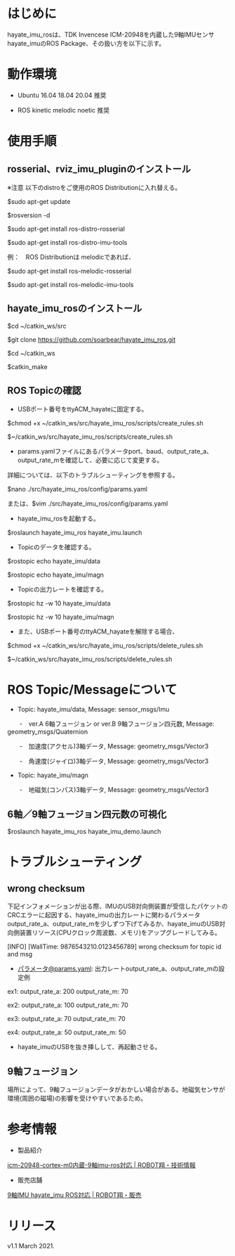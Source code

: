 # はじめに

hayate_imu_rosは、TDK Invencese ICM-20948を内蔵した9軸IMUセンサ hayate_imuのROS Package、その扱い方を以下に示す。

# 動作環境

- Ubuntu 16.04 18.04 20.04 推奨

- ROS kinetic melodic noetic 推奨

# 使用手順

## rosserial、rviz_imu_pluginのインストール

※注意 以下のdistroをご使用のROS Distributionに入れ替える。

$sudo apt-get update

$rosversion -d

$sudo apt-get install ros-distro-rosserial

$sudo apt-get install ros-distro-imu-tools
  
例：　ROS Distributionは melodicであれば、

$sudo apt-get install ros-melodic-rosserial

$sudo apt-get install ros-melodic-imu-tools

## hayate_imu_rosのインストール

$cd ~/catkin_ws/src

$git clone https://github.com/soarbear/hayate_imu_ros.git

$cd ~/catkin_ws

$catkin_make

## ROS Topicの確認

- USBポート番号をttyACM_hayateに固定する。

$chmod +x ~/catkin_ws/src/hayate_imu_ros/scripts/create_rules.sh

$~/catkin_ws/src/hayate_imu_ros/scripts/create_rules.sh

- params.yamlファイルにあるパラメータport、baud、output_rate_a、output_rate_mを確認して、必要に応じて変更する。

詳細については、以下のトラブルシューティングを参照する。

$nano ./src/hayate_imu_ros/config/params.yaml

または、$vim ./src/hayate_imu_ros/config/params.yaml

- hayate_imu_rosを起動する。

$roslaunch hayate_imu_ros hayate_imu.launch

- Topicのデータを確認する。

$rostopic echo hayate_imu/data

$rostopic echo hayate_imu/magn

- Topicの出力レートを確認する。

$rostopic hz -w 10 hayate_imu/data

$rostopic hz -w 10 hayate_imu/magn

- また、USBポート番号のttyACM_hayateを解除する場合、

$chmod +x ~/catkin_ws/src/hayate_imu_ros/scripts/delete_rules.sh

$~/catkin_ws/src/hayate_imu_ros/scripts/delete_rules.sh

# ROS Topic/Messageについて

- Topic: hayate_imu/data, Message: sensor_msgs/Imu 

　　-　ver.A 6軸フュージョン or ver.B 9軸フュージョン四元数, Message: geometry_msgs/Quaternion

　　-　加速度(アクセル)3軸データ, Message: geometry_msgs/Vector3

　　-　角速度(ジャイロ)3軸データ, Message: geometry_msgs/Vector3

- Topic: hayate_imu/magn

　　-　地磁気(コンパス)3軸データ, Message: geometry_msgs/Vector3
　　
## 6軸／9軸フュージョン四元数の可視化

$roslaunch hayate_imu_ros hayate_imu_demo.launch

# トラブルシューティング

## wrong checksum

下記インフォメーションが出る際、IMUのUSB対向側装置が受信したパケットのCRCエラーに起因する、hayate_imuの出力レートに関わるパラメータoutput_rate_a、output_rate_mを少しずつ下げてみるか、hayate_imuのUSB対向側装置リソース(CPUクロック周波数、メモリ)をアップグレードしてみる。

[INFO] [WallTime: 9876543210.0123456789] wrong checksum for topic id and msg

- パラメータ@params.yaml: 出力レートoutput_rate_a、output_rate_mの設定例

ex1:  output_rate_a: 200   output_rate_m: 70

ex2:  output_rate_a: 100   output_rate_m: 70

ex3:  output_rate_a: 70    output_rate_m: 70

ex4:  output_rate_a: 50    output_rate_m: 50

- hayate_imuのUSBを抜き挿しして、再起動させる。

## 9軸フュージョン

場所によって、9軸フュージョンデータがおかしい場合がある。地磁気センサが環境(周囲の磁場)の影響を受けやすいであるため。

# 参考情報

- 製品紹介

<a href="https://memo.soarcloud.com/icm-20948-cortex-m0%e5%86%85%e8%94%b5-9%e8%bb%b8imu-ros%e5%af%be%e5%bf%9c/">icm-20948-cortex-m0内蔵-9軸imu-ros対応 | ROBOT翔・技術情報</a>

- 販売店舗

<a href="https://store.soarcloud.com/products/detail/136">9軸IMU hayate_imu ROS対応 | ROBOT翔・販売</a>

# リリース

v1.1 March 2021.
